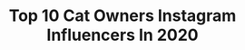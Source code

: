 ---
title: Top 10 Cat Owners Instagram Influencers In 2020
description: >-
  Find top cat owners Instagram influencers in 2020. Most popular hashtags: #sunset #nature #bluesky #covid19.
platform: Instagram
profiles:
  - username: "mister_linio"
    fullname: >-
      Mister Linio
    location: "Germany"
    followers: 11396
    engagement: 1141
    commentsToLikes: 0.048665
    id: ck6uihmyyf5440j71ji3wd8z2
    verified: false
    hashtags: "#puppygermany, #gaypup, #puppycologne, #humanpup"
  - username: "angelina_chloe"
    fullname: >-
      Angelina Florida Life
    location: "Russia"
    followers: 13494
    engagement: 257
    commentsToLikes: 0.135852
    id: ck0vvb391ochl0i19oyrjlt5g
    verified: false
    hashtags: "#happyplace, #jonjosefstyle, #dressup, #longhairtips"
  - username: "mirthandmotivation"
    fullname: >-
      Elizabeth Obih-Frank
    location: "United States"
    followers: 12988
    engagement: 800
    commentsToLikes: 0.200011
    id: ck14hhxhcaeaj0i19pj9umqe2
    verified: false
    hashtags: "#kwanzaa, #heart, #happyholidays, #nolimits"
  - username: "catscats611"
    fullname: >-
      cats🇺🇸
    location: "United States"
    followers: 8980
    engagement: 8980
    commentsToLikes: 0.005519
    id: ck137nbdzce5l0i19u46yhwh7
    verified: false
    hashtags: ""
  - username: "sarahspaceman"
    fullname: >-
      Sarah Spaceman Cosplay
    location: "United States"
    followers: 91856
    engagement: 814
    commentsToLikes: 0.006990
    id: ck0vvt5lyqngl0i19y3z9pzen
    verified: false
    hashtags: "#tutorial, #corset, #peridotcosplay, #rhinestones"
  - username: "bengals_funny"
    fullname: >-
      bengals lovers
    location: "Canada"
    followers: 13274
    engagement: 1056
    commentsToLikes: 0.021423
    id: ck8tdfrxe37270j78kvdtvxlb
    verified: false
    hashtags: "#cutecat, #katze, #bestmeow, #bengalibride"
  - username: "dunderknit"
    fullname: >-
      Dunderknit (Caroline)
    location: ""
    followers: 10840
    engagement: 967
    commentsToLikes: 0.027758
    id: ck14h4w6p8jo00i19y79oo22o
    verified: false
    hashtags: "#sweaterknitting, #christmascat, #unravelfestival, #havirlandyarns"
  - username: "trekcatcatcat"
    fullname: >-
      
    location: ""
    followers: 8741
    engagement: 554
    commentsToLikes: 0.019150
    id: ckapagut0w1ql0i781ltv8ryh
    verified: false
    hashtags: "#jeffreyhunter, #mirrormirror, #teaearlgreyhot, #cochrane"
  - username: "franciskatorocsik"
    fullname: >-
      Franciska Törőcsik
    location: ""
    followers: 8291
    engagement: 654
    commentsToLikes: 0.003833
    id: ck5bzqmdrrnp80i112fldb219
    verified: false
    hashtags: "#leifurjames, #bts, #behindthescenes, #part2"
  - username: "cristispd"
    fullname: >-
      Cristian
    location: ""
    followers: 8749
    engagement: 638
    commentsToLikes: 0.003212
    id: ck14her309yh10i194cgzuet6
    verified: false
    hashtags: "#trackday, #babies, #customtuning, #covid19"
---